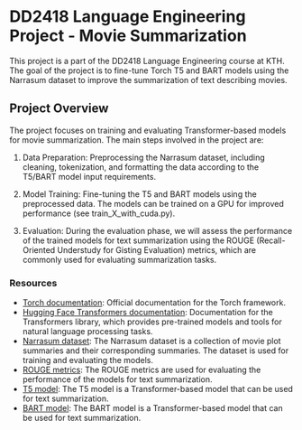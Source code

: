 # DD2418 Language Engineering Project - Movie Summarization

This project is a part of the DD2418 Language Engineering course at KTH. The goal of the project is to fine-tune Torch T5 and BART models using the Narrasum dataset to improve the summarization of text describing movies.

## Project Overview

The project focuses on training and evaluating Transformer-based models for movie summarization. The main steps involved in the project are:

1. Data Preparation: Preprocessing the Narrasum dataset, including cleaning, tokenization, and formatting the data according to the T5/BART model input requirements.

2. Model Training: Fine-tuning the T5 and BART models using the preprocessed data. The models can be trained on a GPU for improved performance (see train_X_with_cuda.py).

3. Evaluation: During the evaluation phase, we will assess the performance of the trained models for text summarization using the ROUGE (Recall-Oriented Understudy for Gisting Evaluation) metrics, which are commonly used for evaluating summarization tasks.

### Resources
- [Torch documentation](https://pytorch.org/docs/stable/index.html): Official documentation for the Torch framework.
- [Hugging Face Transformers documentation](https://huggingface.co/transformers/): Documentation for the Transformers library, which provides pre-trained models and tools for natural language processing tasks.
- [Narrasum dataset](https://arxiv.org/abs/2212.01476): The Narrasum dataset is a collection of movie plot summaries and their corresponding summaries. The dataset is used for training and evaluating the models.
- [ROUGE metrics](https://en.wikipedia.org/wiki/ROUGE_(metric)): The ROUGE metrics are used for evaluating the performance of the models for text summarization.
- [T5 model](https://arxiv.org/abs/1910.10683): The T5 model is a Transformer-based model that can be used for text summarization.
- [BART model](https://arxiv.org/abs/1910.13461): The BART model is a Transformer-based model that can be used for text summarization.